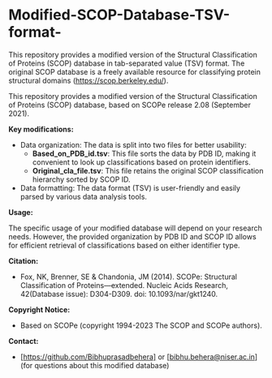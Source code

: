 # Modified-SCOP-Database-TSV-format-
This repository provides a modified version of the Structural Classification of Proteins (SCOP) database in tab-separated value (TSV) format.  The original SCOP database is a freely available resource for classifying protein structural domains (https://scop.berkeley.edu/).


This repository provides a modified version of the Structural Classification of Proteins (SCOP) database, based on SCOPe release 2.08 (September 2021).

**Key modifications:**

* Data organization: The data is split into two files for better usability:
    - **Based_on_PDB_id.tsv**: This file sorts the data by PDB ID, making it convenient to look up classifications based on protein identifiers.
    - **Original_cla_file.tsv**: This file retains the original SCOP classification hierarchy sorted by SCOP ID.
* Data formatting: The data format (TSV) is user-friendly and easily parsed by various data analysis tools.

**Usage:**

The specific usage of your modified database will depend on your research needs. However, the provided organization by PDB ID and SCOP ID allows for efficient retrieval of classifications based on either identifier type.

**Citation:**

* Fox, NK, Brenner, SE & Chandonia, JM (2014). SCOPe: Structural Classification of Proteins—extended. Nucleic Acids Research, 42(Database issue): D304-D309. doi: 10.1093/nar/gkt1240.

**Copyright Notice:**

* Based on SCOPe (copyright 1994-2023 The SCOP and SCOPe authors).

**Contact:**

* [https://github.com/Bibhuprasadbehera] or [bibhu.behera@niser.ac.in] (for questions about this modified database)
